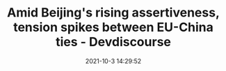 ---
"title": "Amid Beijing's rising assertiveness, tension spikes between EU-China ties - Devdiscourse"
"date": "2021-10-3 14:29:52"
"feed_name": "GOOGLENEWSINDUSTRIAL"
"feed_website": "https://news.google.com/search?q=industrial%2Bincident&hl=en-US&gl=US&ceid=US:en"
"feed_rss": "https://news.google.com/rss/search?q=industrial%2Bincident&hl=en-US&gl=US&ceid=US:en"
"link": "https://www.devdiscourse.com/article/international/1754240--amid-beijings-rising-assertiveness-tension-spikes-between-eu-china-ties"
"source": "{'href': 'https://www.devdiscourse.com', 'title': 'Devdiscourse'}"
"file": "_posts/2021-1-1-4282cc4b173ed8ffcc234045243c129f14e3b597.md"
"accident": "0"
"drilling": "0"
"dead": "0"
"injured": "0"
"arrested": "0"
"where": "unknown site"
"causes": "unknown"
"place": "unknown place"
---